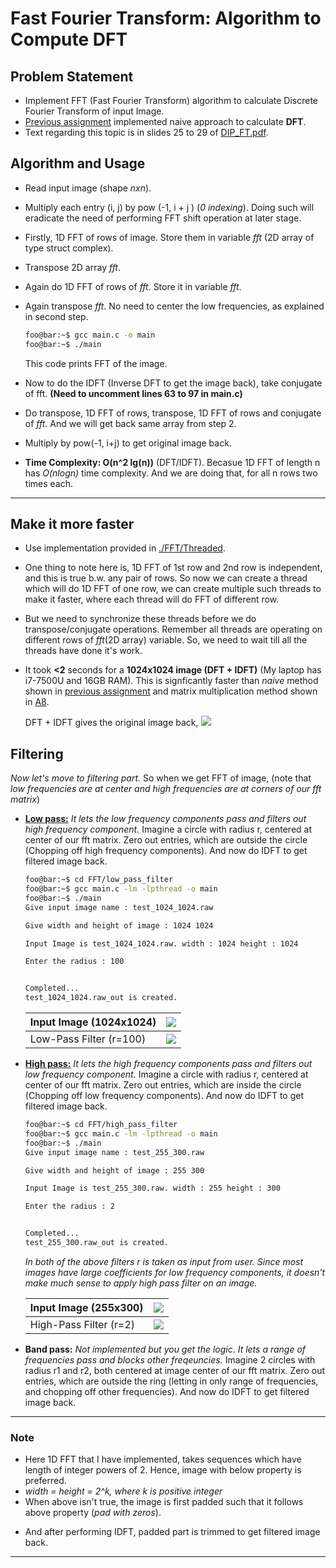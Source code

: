 # Fast Fourier Transform: Algorithm to Compute DFT 

## Problem Statement
- Implement FFT (Fast Fourier Transform) algorithm to calculate Discrete Fourier Transform of input Image.
- [Previous assignment](../A9) implemented naive approach to calculate **DFT**.
- Text regarding this topic is in slides 25 to 29 of [DIP_FT.pdf](../A9/DIP_FT.pdf).

## Algorithm and Usage
* Read input image (shape *nxn*).
* Multiply each entry (i, j) by pow (-1, i + j ) (*0 indexing*). Doing such will eradicate the need of performing FFT shift operation at later stage.
* Firstly, 1D FFT of rows of image. Store them in variable *fft* (2D array of type struct complex).
* Transpose 2D array *fft*.
* Again do 1D FFT of rows of *fft*. Store it in variable *fft*.
* Again transpose *fft*. No need to center the low frequencies, as explained in second step.


    ```bash
    foo@bar:~$ gcc main.c -o main
    foo@bar:~$ ./main
    ```
    This code prints FFT of the image.

* Now to do the IDFT (Inverse DFT to get the image back), take conjugate of fft.
**(Need to uncomment lines 63 to 97 in main.c)**
* Do transpose, 1D FFT of rows, transpose, 1D FFT of rows and conjugate of *fft*. And we will get back same array from step 2.
* Multiply by pow(-1, i+j) to get original image back.
* **Time Complexity: O(n^2 lg(n))** (DFT/IDFT). Becasue 1D FFT of length n has *O(nlogn)* time complexity. And we are doing that, for all n rows two times each.
---
## Make it more faster
* Use implementation provided in [./FFT/Threaded](./FFT/Threaded/).
* One thing to note here is, 1D FFT of 1st row and 2nd row is independent, and this is true b.w. any pair of rows. So now we can create a thread which will do 1D FFT of one row, we can create multiple such threads to make it faster, where each thread will do FFT of different row.
* But we need to synchronize these threads before we do transpose/conjugate operations. Remember all threads are operating on different rows of *fft*(2D array) variable. So, we need to wait till all the threads have done it's work.
* It took **<2** seconds for a **1024x1024 image (DFT + IDFT)** (My laptop has i7-7500U and 16GB RAM). This is signficantly faster than *naive* method shown in [previous assignment](../A9) and matrix multiplication method shown in [A8](../A8).

    DFT + IDFT gives the original image back,
    ![](./FFT/Threaded/boat_512_512.raw_out.jpg)


## Filtering
*Now let's move to filtering part.* So when we get FFT of image, (note that *low frequencies are at center and high frequencies are at corners of our fft matrix*)
* **[Low pass:](./FFT/low_pass_filter/)** *It lets the low frequency components pass and filters out high frequency component.* Imagine a circle with radius r, centered at center of our fft matrix. Zero out entries, which are outside the circle (Chopping off high frequency components). And now do IDFT to get filtered image back.
    ```bash
    foo@bar:~$ cd FFT/low_pass_filter
    foo@bar:~$ gcc main.c -lm -lpthread -o main
    foo@bar:~$ ./main
    Give input image name : test_1024_1024.raw

    Give width and height of image : 1024 1024

    Input Image is test_1024_1024.raw. width : 1024 height : 1024 

    Enter the radius : 100


    Completed...
    test_1024_1024.raw_out is created.
    ```

    |Input Image (1024x1024) | ![](./FFT/low_pass_filter/test_1024_1024.jpg) |
    |-|-|
    | Low-Pass Filter (r=100) | ![](./FFT/low_pass_filter/test_1024_1024.raw_out_r100.jpg) |
* **[High pass:](./FFT/high_pass_filter/)** *It lets the high frequency components pass and filters out low frequency component.* Imagine a circle with radius r, centered at center of our fft matrix. Zero out entries, which are inside the circle (Chopping off low frequency components). And now do IDFT to get filtered image back.
    ```bash
    foo@bar:~$ cd FFT/high_pass_filter
    foo@bar:~$ gcc main.c -lm -lpthread -o main
    foo@bar:~$ ./main
    Give input image name : test_255_300.raw

    Give width and height of image : 255 300

    Input Image is test_255_300.raw. width : 255 height : 300 

    Enter the radius : 2


    Completed...
    test_255_300.raw_out is created.
    ```
    *In both of the above filters r is taken as input from user. Since most images have large coefficients for low frequency components, it doesn't make much sense to apply high pass filter on an image.*

    |Input Image (255x300) | ![](./FFT/high_pass_filter/test_255_300.jpg) |
    |-|-|
    | High-Pass Filter (r=2) | ![](./FFT/high_pass_filter/test_255_300.raw_out_r2.jpg) |



* **Band pass:** *Not implemented but you get the logic*. *It lets a range of frequencies pass and blocks other freqeuncies.* Imagine 2 circles with radius r1 and r2, both centered at image center of our fft matrix. Zero out entries, which are outside the ring (letting in only range of frequencies, and chopping off other frequencies). And now do IDFT to get filtered image back.



---
### Note
* Here 1D FFT that I have implemented, takes sequences which have length of integer powers of 2. Hence, image with below property is preferred.
* *width = height = 2^k, where k is positive integer*
* When above isn't true, the image is first padded such that it follows above property (*pad with zeros*). 
- And after performing IDFT, padded part is trimmed to get filtered image back.
---